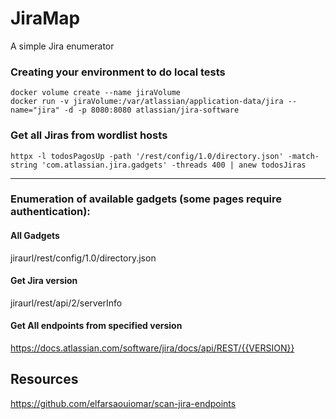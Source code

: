 # JiraMap
A simple Jira enumerator

### Creating your environment to do local tests
```
docker volume create --name jiraVolume
docker run -v jiraVolume:/var/atlassian/application-data/jira --name="jira" -d -p 8080:8080 atlassian/jira-software
```

### Get all Jiras from wordlist hosts
```
httpx -l todosPagosUp -path '/rest/config/1.0/directory.json' -match-string 'com.atlassian.jira.gadgets' -threads 400 | anew todosJiras
```
---
### Enumeration of available gadgets (some pages require authentication):

#### All Gadgets
jiraurl/rest/config/1.0/directory.json

#### Get Jira version
jiraurl/rest/api/2/serverInfo

#### Get All endpoints from specified version
https://docs.atlassian.com/software/jira/docs/api/REST/{{VERSION}}

## Resources
https://github.com/elfarsaouiomar/scan-jira-endpoints
